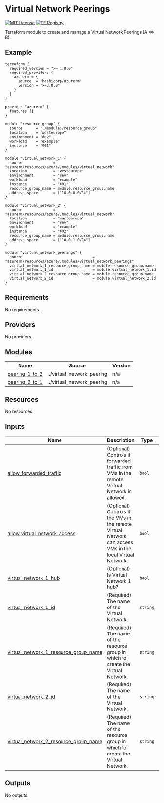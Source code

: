 # Virtual Network Peerings
[![MIT License](https://img.shields.io/badge/license-MIT-orange.svg)](LICENSE) [![TF Registry](https://img.shields.io/badge/terraform-registry-blue.svg)](https://registry.terraform.io/modules/azurerm/resources/azure/latest/submodules/virtual_networl_peering)

Terraform module to create and manage a Virtual Network Peerings (A <=> B).

## Example

```hcl
terraform {
  required_version = ">= 1.0.0"
  required_providers {
    azurerm = {
      source  = "hashicorp/azurerm"
      version = ">=3.0.0"
    }
  }
}

provider "azurerm" {
  features {}
}

module "resource_group" {
  source      = "./modules/resource_group"
  location    = "westeurope"
  environment = "dev"
  workload    = "example"
  instance    = "001"
}

module "virtual_network_1" {
  source              = "azurerm/resources/azure//modules/virtual_network"
  location            = "westeurope"
  environment         = "dev"
  workload            = "example"
  instance            = "001"
  resource_group_name = module.resource_group.name
  address_space       = ["10.0.0.0/24"]
}

module "virtual_network_2" {
  source              = "azurerm/resources/azure//modules/virtual_network"
  location            = "westeurope"
  environment         = "dev"
  workload            = "example"
  instance            = "002"
  resource_group_name = module.resource_group.name
  address_space       = ["10.0.1.0/24"]
}

module "virtual_network_peerings" {
  source                                = "azurerm/resources/azure//modules/virtual_network_peerings"
  virtual_network_1_resource_group_name = module.resource_group.name
  virtual_network_1_id                  = module.virtual_network_1.id
  virtual_network_2_resource_group_name = module.resource_group.name
  virtual_network_2_id                  = module.virtual_network_2.id
}
```

## Requirements

No requirements.

## Providers

No providers.

## Modules

| Name | Source | Version |
|------|--------|---------|
| <a name="module_peering_1_to_2"></a> [peering\_1\_to\_2](#module\_peering\_1\_to\_2) | ../virtual_network_peering | n/a |
| <a name="module_peering_2_to_1"></a> [peering\_2\_to\_1](#module\_peering\_2\_to\_1) | ../virtual_network_peering | n/a |

## Resources

No resources.

## Inputs

| Name | Description | Type | Default | Required |
|------|-------------|------|---------|:--------:|
| <a name="input_allow_forwarded_traffic"></a> [allow\_forwarded\_traffic](#input\_allow\_forwarded\_traffic) | (Optional) Controls if forwarded traffic from VMs in the remote Virtual Network is allowed. | `bool` | `true` | no |
| <a name="input_allow_virtual_network_access"></a> [allow\_virtual\_network\_access](#input\_allow\_virtual\_network\_access) | (Optional) Controls if the VMs in the remote Virtual Network can access VMs in the local Virtual Network. | `bool` | `true` | no |
| <a name="input_virtual_network_1_hub"></a> [virtual\_network\_1\_hub](#input\_virtual\_network\_1\_hub) | (Optional) Is Virtual Network 1 hub? | `bool` | `false` | no |
| <a name="input_virtual_network_1_id"></a> [virtual\_network\_1\_id](#input\_virtual\_network\_1\_id) | (Required) The name of the Virtual Network. | `string` | n/a | yes |
| <a name="input_virtual_network_1_resource_group_name"></a> [virtual\_network\_1\_resource\_group\_name](#input\_virtual\_network\_1\_resource\_group\_name) | (Required) The name of the resource group in which to create the Virtual Network. | `string` | n/a | yes |
| <a name="input_virtual_network_2_id"></a> [virtual\_network\_2\_id](#input\_virtual\_network\_2\_id) | (Required) The name of the Virtual Network. | `string` | n/a | yes |
| <a name="input_virtual_network_2_resource_group_name"></a> [virtual\_network\_2\_resource\_group\_name](#input\_virtual\_network\_2\_resource\_group\_name) | (Required) The name of the resource group in which to create the Virtual Network. | `string` | n/a | yes |

## Outputs

No outputs.
